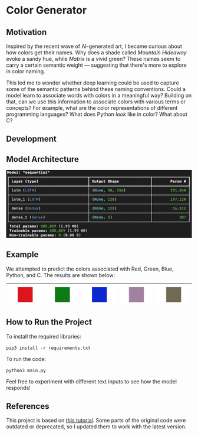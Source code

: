 # Color Generator

## Motivation
Inspired by the recent wave of AI-generated art, I became curious about how colors get their names. Why does a shade called *Mountain Hideaway* evoke a sandy hue, while *Matrix* is a vivid green? These names seem to carry a certain semantic weight — suggesting that there's more to explore in color naming.

This led me to wonder whether deep learning could be used to capture some of the semantic patterns behind these naming conventions. Could a model learn to associate words with colors in a meaningful way? Building on that, can we use this information to associate colors with various terms or concepts? For example, what are the color representations of different programming languages? What does Python *look* like in color? What about C?

## Development

## Model Architecture
![](/images/model.png)

## Example
We attempted to predict the colors associated with Red, Green, Blue, Python, and C. The results are shown below:

| ![](/images/red.png) | ![](/images/green.png) | ![](/images/blue.png) | ![](/images/python.png) | ![](/images/c++.png) |
|:--------------------:|:--------------------:|:--------------------:|:--------------------:|:--------------------:|

## How to Run the Project
To install the required libraries:
```
pip3 install -r requirements.txt
```
To run the code:
```
python3 main.py
```
Feel free to experiment with different text inputs to see how the model responds!

## References

This project is based on [this tutorial](https://fritz.ai/how-to-train-a-keras-model-to-generate-colors/). Some parts of the original code were outdated or deprecated, so I updated them to work with the latest version.
